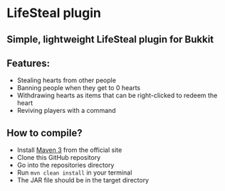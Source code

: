 # LifeSteal plugin

## Simple, lightweight LifeSteal plugin for Bukkit

## Features:
 - Stealing hearts from other people
 - Banning people when they get to 0 hearts
 - Withdrawing hearts as items that can be right-clicked to redeem the heart
 - Reviving players with a command

## How to compile?

 - Install [Maven 3](https://maven.apache.org/download.cgi) from the official site
 - Clone this GitHub repository
 - Go into the repositories directory
 - Run `mvn clean install` in your terminal
 - The JAR file should be in the target directory